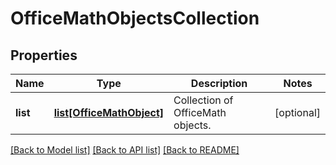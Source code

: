 # OfficeMathObjectsCollection

## Properties
Name | Type | Description | Notes
------------ | ------------- | ------------- | -------------
**list** | [**list[OfficeMathObject]**](OfficeMathObject.md) | Collection of OfficeMath objects. | [optional] 

[[Back to Model list]](../README.md#documentation-for-models) [[Back to API list]](../README.md#documentation-for-api-endpoints) [[Back to README]](../README.md)


